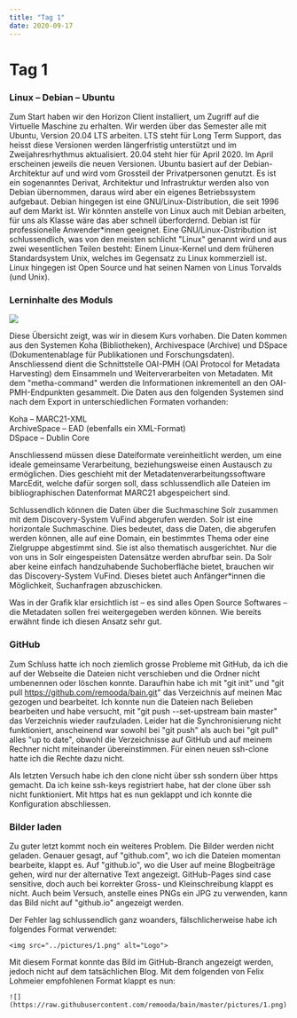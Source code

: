 ```yaml
---
title: "Tag 1"
date: 2020-09-17
---
```


# Tag 1

### Linux – Debian – Ubuntu
Zum Start haben wir den Horizon Client installiert, um Zugriff auf die Virtuelle Maschine zu erhalten. Wir werden über das Semester alle mit Ubuntu, Version 20.04 LTS arbeiten. LTS steht für Long Term Support, das heisst diese Versionen werden längerfristig unterstützt und im Zweijahresrhythmus aktualisiert. 20.04 steht hier für April 2020. Im April erscheinen jeweils die neuen Versionen. Ubuntu basiert auf der Debian-Architektur auf und wird vom Grossteil der Privatpersonen genutzt. Es ist ein sogenanntes Derivat, Architektur und Infrastruktur werden also von Debian übernommen, daraus wird aber ein eigenes Betriebssystem aufgebaut. Debian hingegen ist eine GNU/Linux-Distribution, die seit 1996 auf dem Markt ist. Wir könnten anstelle von Linux auch mit Debian arbeiten, für uns als Klasse wäre das aber schnell überfordernd. Debian ist für professionelle Anwender\*innen geeignet. Eine GNU/Linux-Distribution ist schlussendlich, was von den meisten schlicht "Linux" genannt wird und aus zwei wesentlichen Teilen besteht: Einem Linux-Kernel und dem früheren Standardsystem Unix, welches im Gegensatz zu Linux kommerziell ist. Linux hingegen ist Open Source und hat seinen Namen von Linus Torvalds (und Unix).

### Lerninhalte des Moduls

![](https://raw.githubusercontent.com/remooda/bain/master/pictures/1.png)

Diese Übersicht zeigt, was wir in diesem Kurs vorhaben. Die Daten kommen aus den Systemen Koha (Bibliotheken), Archivespace (Archive) und DSpace (Dokumentenablage für Publikationen und Forschungsdaten). Anschliessend dient die Schnittstelle OAI-PMH (OAI Protocol for Metadata Harvesting) dem Einsammeln und Weiterverarbeiten von Metadaten. Mit dem "metha-command" werden die Informationen inkrementell an den OAI-PMH-Endpunkten gesammelt. Die Daten aus den folgenden Systemen sind nach dem Export in unterschiedlichen Formaten vorhanden:

Koha – MARC21-XML<br>
ArchiveSpace – EAD (ebenfalls ein XML-Format)<br>
DSpace – Dublin Core

Anschliessend müssen diese Dateiformate vereinheitlicht werden, um eine ideale gemeinsame Verarbeitung, beziehungsweise einen Austausch zu ermöglichen. Dies geschieht mit der Metadatenverarbeitungssoftware MarcEdit, welche dafür sorgen soll, dass schlussendlich alle Dateien im bibliographischen Datenformat MARC21 abgespeichert sind.

Schlussendlich können die Daten über die Suchmaschine Solr zusammen mit dem Discovery-System VuFind abgerufen werden. Solr ist eine horizontale Suchmaschine. Dies bedeutet, dass die Daten, die abgerufen werden können, alle auf eine Domain, ein bestimmtes Thema oder eine Zielgruppe abgestimmt sind. Sie ist also thematisch ausgerichtet. Nur die von uns in Solr eingespeisten Datensätze werden abrufbar sein. Da Solr aber keine einfach handzuhabende Suchoberfläche bietet, brauchen wir das Discovery-System VuFind. Dieses bietet auch Anfänger\*innen die Möglichkeit, Suchanfragen abzuschicken.

Was in der Grafik klar ersichtlich ist – es sind alles Open Source Softwares – die Metadaten sollen frei weitergegeben werden können. Wie bereits erwähnt finde ich diesen Ansatz sehr gut.

### GitHub
Zum Schluss hatte ich noch ziemlich grosse Probleme mit GitHub, da ich die auf der Webseite die Dateien nicht verschieben und die Ordner nicht umbenennen oder löschen konnte. Daraufhin habe ich mit "git init" und "git pull https://github.com/remooda/bain.git" das Verzeichnis auf meinen Mac gezogen und bearbeitet. Ich konnte nun die Dateien nach Belieben bearbeiten und habe versucht, mit "git push --set-upstream bain master" das Verzeichnis wieder raufzuladen. Leider hat die Synchronisierung nicht funktioniert, anscheinend war sowohl bei "git push" als auch bei "git pull" alles "up to date", obwohl die Verzeichnisse auf GitHub und auf meinem Rechner nicht miteinander übereinstimmen. Für einen neuen ssh-clone hatte ich die Rechte dazu nicht.

Als letzten Versuch habe ich den clone nicht über ssh sondern über https gemacht. Da ich keine ssh-keys registriert habe, hat der clone über ssh nicht funktioniert. Mit https hat es nun geklappt und ich konnte die Konfiguration abschliessen.

### Bilder laden
Zu guter letzt kommt noch ein weiteres Problem. Die Bilder werden nicht geladen. Genauer gesagt, auf "github.com", wo ich die Dateien momentan bearbeite, klappt es. Auf "github.io", wo die User auf meine Blogbeiträge gehen, wird nur der alternative Text angezeigt. GitHub-Pages sind case sensitive, doch auch bei korrekter Gross- und Kleinschreibung klappt es nicht. Auch beim Versuch, anstelle eines PNGs ein JPG zu verwenden, kann das Bild nicht auf "github.io" angezeigt werden.

Der Fehler lag schlussendlich ganz woanders, fälschlicherweise habe ich folgendes Format verwendet:

```<img src="../pictures/1.png" alt="Logo">```

Mit diesem Format konnte das Bild im GitHub-Branch angezeigt werden, jedoch nicht auf dem tatsächlichen Blog. Mit dem folgenden von Felix Lohmeier empfohlenen Format klappt es nun:

```![](https://raw.githubusercontent.com/remooda/bain/master/pictures/1.png)```